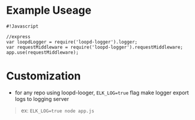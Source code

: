 # Example Useage #

```
#!Javascript

//express
var loopdLogger = require('loopd-logger').logger;
var requestMiddleware = require('loopd-logger').requestMiddleware;
app.use(requestMiddleware);

```

# Customization
* for any repo using loopd-looger, `ELK_LOG=true` flag make logger export logs to logging server
> ex: `ELK_LOG=true node app.js`
